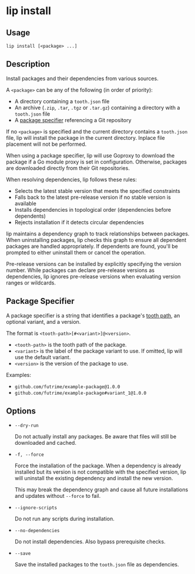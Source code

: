 # lip install

## Usage

```shell
lip install [<package> ...]
```

## Description

Install packages and their dependencies from various sources.

A `<package>` can be any of the following (in order of priority):

- A directory containing a `tooth.json` file
- An archive (`.zip`, `.tar`, `.tgz` or `.tar.gz`) containing a directory with a `tooth.json` file
- A [package specifier](#package-specifier) referencing a Git repository

If no `<package>` is specified and the current directory contains a `tooth.json` file, lip will install the package in the current directory. Inplace file placement will not be performed.

When using a package specifier, lip will use Goproxy to download the package if a Go module proxy is set in configuration. Otherwise, packages are downloaded directly from their Git repositories.

When resolving dependencies, lip follows these rules:

- Selects the latest stable version that meets the specified constraints
- Falls back to the latest pre-release version if no stable version is available
- Installs dependencies in topological order (dependencies before dependents)
- Rejects installation if it detects circular dependencies

lip maintains a dependency graph to track relationships between packages. When uninstalling packages, lip checks this graph to ensure all dependent packages are handled appropriately. If dependents are found, you'll be prompted to either uninstall them or cancel the operation.

Pre-release versions can be installed by explicitly specifying the version number. While packages can declare pre-release versions as dependencies, lip ignores pre-release versions when evaluating version ranges or wildcards.

## Package Specifier

A package specifier is a string that identifies a package's [tooth path](../files/tooth-json.md#tooth-required), an optional variant, and a version.

The format is `<tooth-path>[#<variant>]@<version>`.

- `<tooth-path>` is the tooth path of the package.
- `<variant>` is the label of the package variant to use. If omitted, lip will use the default variant.
- `<version>` is the version of the package to use.

Examples:

- `github.com/futrime/example-package@1.0.0`
- `github.com/futrime/example-package#variant_1@1.0.0`

## Options

- `--dry-run`

  Do not actually install any packages. Be aware that files will still be downloaded and cached.

- `-f, --force`

  Force the installation of the package. When a dependency is already installed but its version is not compatible with the specified version, lip will uninstall the existing dependency and install the new version.

  This may break the dependency graph and cause all future installations and updates without `--force` to fail.

- `--ignore-scripts`

  Do not run any scripts during installation.

- `--no-dependencies`

  Do not install dependencies. Also bypass prerequisite checks.

- `--save`

  Save the installed packages to the `tooth.json` file as dependencies.
